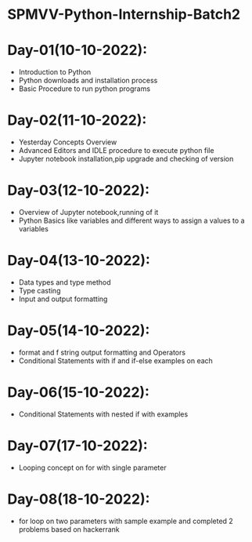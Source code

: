 # SPMVV-Python-Internship-Batch2

# Day-01(10-10-2022):
  - Introduction to Python
  - Python downloads and installation process
  - Basic Procedure to run python programs

# Day-02(11-10-2022):
  - Yesterday Concepts Overview
  - Advanced Editors and IDLE procedure to execute python file
  - Jupyter notebook installation,pip upgrade and checking of version

# Day-03(12-10-2022):
  - Overview of Jupyter notebook,running of it
  - Python Basics like variables and different ways to assign a values to a variables

# Day-04(13-10-2022):
  - Data types and type method
  - Type casting
  - Input and output formatting

# Day-05(14-10-2022):
  - format and f string output formatting and Operators
  - Conditional Statements with if and if-else examples on each

# Day-06(15-10-2022):
  - Conditional Statements with nested if with examples

# Day-07(17-10-2022):
  - Looping concept on for with single parameter 

# Day-08(18-10-2022):
  - for loop on two parameters with sample example and completed 2 problems based on hackerrank 
